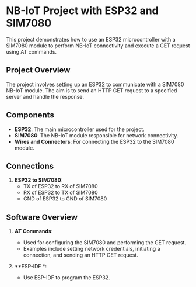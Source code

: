 # NB-IoT Project with ESP32 and SIM7080

This project demonstrates how to use an ESP32 microcontroller with a SIM7080 module to perform NB-IoT connectivity and execute a GET request using AT commands.

## Project Overview

The project involves setting up an ESP32 to communicate with a SIM7080 NB-IoT module. The aim is to send an HTTP GET request to a specified server and handle the response.

## Components

- **ESP32**: The main microcontroller used for the project.
- **SIM7080**: The NB-IoT module responsible for network connectivity.
- **Wires and Connectors**: For connecting the ESP32 to the SIM7080 module.

## Connections

1. **ESP32 to SIM7080:**
   - TX of ESP32 to RX of SIM7080
   - RX of ESP32 to TX of SIM7080
   - GND of ESP32 to GND of SIM7080

## Software Overview

1. **AT Commands**: 
   - Used for configuring the SIM7080 and performing the GET request.
   - Examples include setting network credentials, initiating a connection, and sending an HTTP GET request.

2. **ESP-IDF *:
   - Use ESP-IDF to program the ESP32.
